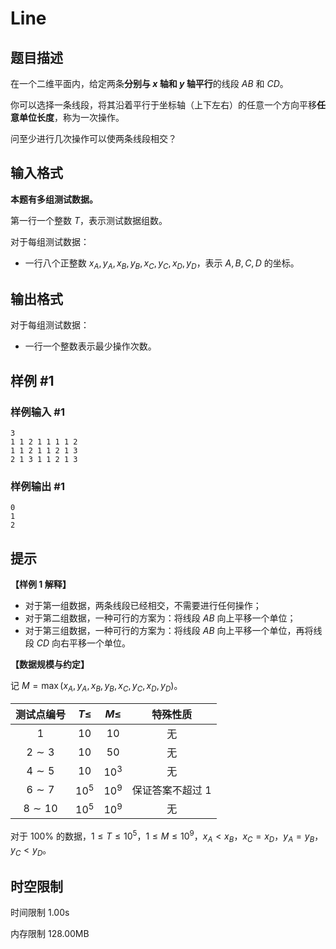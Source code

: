 # Line

## 题目描述

在一个二维平面内，给定两条**分别与 $x$ 轴和 $y$ 轴平行**的线段 $AB$ 和 $CD$。

你可以选择一条线段，将其沿着平行于坐标轴（上下左右）的任意一个方向平移**任意单位长度**，称为一次操作。

问至少进行几次操作可以使两条线段相交？

## 输入格式

**本题有多组测试数据。**

第一行一个整数 $T$，表示测试数据组数。

对于每组测试数据：

- 一行八个正整数 $x_A,y_A,x_B,y_B,x_C,y_C,x_D,y_D$，表示 $A,B,C,D$ 的坐标。

## 输出格式

对于每组测试数据：

- 一行一个整数表示最少操作次数。

## 样例 #1

### 样例输入 #1

```
3
1 1 2 1 1 1 1 2
1 1 2 1 1 2 1 3
2 1 3 1 1 2 1 3
```

### 样例输出 #1

```
0
1
2
```

## 提示

**【样例 1 解释】**

- 对于第一组数据，两条线段已经相交，不需要进行任何操作；
- 对于第二组数据，一种可行的方案为：将线段 $AB$ 向上平移一个单位；
- 对于第三组数据，一种可行的方案为：将线段 $AB$ 向上平移一个单位，再将线段 $CD$ 向右平移一个单位。

**【数据规模与约定】**

记 $M=\max(x_A,y_A,x_B,y_B,x_C,y_C,x_D,y_D)$。

| 测试点编号 | $T\le$ | $M\le$ | 特殊性质 |
| :----------: | :----------: | :----------: | :----------: |
| $1$ | $10$ | $10$ | 无 |
| $2\sim 3$ | $10$ | $50$ | 无 |
| $4\sim 5$ | $10$ | $10^3$ | 无 |
| $6\sim 7$ | $10^5$ | $10^9$ | 保证答案不超过 $1$ |
| $8\sim 10$ | $10^5$ | $10^{9}$ | 无 |

对于 $100\%$ 的数据，$1\le T\le 10^5$，$1\le M\le 10^{9}$，$x_A<x_B$，$x_C=x_D$，$y_A=y_B$，$y_C<y_D$。

## 时空限制



时间限制
1.00s

内存限制
128.00MB